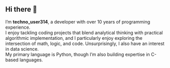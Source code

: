 ## Hi there 👋

I’m **techno_user314**, a developer with over 10 years of programming experience.  
I enjoy tackling coding projects that blend analytical thinking with practical algorithmic implementation, and I particularly enjoy exploring the intersection of math, logic, and code. Unsurprisingly, I also have an interest in data science.  
My primary language is Python, though I’m also building expertise in C-based languages.
